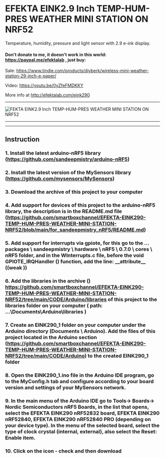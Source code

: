 # EFEKTA EINK2.9 Inch TEMP-HUM-PRES WEATHER MINI STATION ON NRF52

Temperature, humidity, pressure and light sensor with 2.9 e-ink display.

#### Don't donate to me, it doesn't work in this world: https://paypal.me/efektalab , just buy:

Sale: https://www.tindie.com/products/diyberk/wireless-mini-weather-station-29-inch-e-paper/

Video: https://youtu.be/0yZfeFMDKKY

More info at http://efektalab.com/eink290

---

![FEKTA EINK2.9 Inch TEMP-HUM-PRES WEATHER MINI STATION ON NRF52](https://github.com/smartboxchannel/EFEKTA-EINK290-TEMP-HUM-PRES-WEATHER-MINI-STATION-NRF52/blob/main/Images/0002.jpg) 


---


---

## Instruction



### 1. Install the latest arduino-nRF5 library (https://github.com/sandeepmistry/arduino-nRF5)

### 2. Install the latest version of the MySensors library (https://github.com/mysensors/MySensors)

### 3. Download the archive of this project to your computer

### 4. Add support for devices of this project to the arduino-nRF5 library, the description is in the README.md file (https://github.com/smartboxchannel/EFEKTA-EINK290-TEMP-HUM-PRES-WEATHER-MINI-STATION-NRF52/blob/main/for_sandeepmistry_nRF5/README.md)

### 5. Add support for interrupts via gpiote, for this go to the ... packages \ sandeepmistry \ hardware \ nRF5 \ 0.7.0 \ cores \ nRF5 folder, and in the WInterrupts.c file, before the void GPIOTE_IRQHandler () function, add the line: \_\_attribute\_\_ ((weak ))

### 6. Add the libraries in the archive () https://github.com/smartboxchannel/EFEKTA-EINK290-TEMP-HUM-PRES-WEATHER-MINI-STATION-NRF52/tree/main/CODE/Arduino/libraries  of this project to the libraries folder on your computer ( path: ...\Documents\Arduino\libraries )

### 7. Create an EINK290_1 folder on your computer under the Arduino directory (Documents \ Arduino). Add the files of this project located in the Arduino section (https://github.com/smartboxchannel/EFEKTA-EINK290-TEMP-HUM-PRES-WEATHER-MINI-STATION-NRF52/tree/main/CODE/Arduino) to the created EINK290_1 folder

### 8. Open the EINK290_1.ino file in the Arduino IDE program, go to the MyConfig.h tab and configure according to your board version and settings of your MySensors network.

### 9. In the main menu of the Arduino IDE go to Tools-> Boards-> Nordic Semiconductors nRF5 Boards, in the list that opens, select the EFEKTA EINK290 nRF52832 board, EFEKTA EINK290 nRF52840, EFEKTA EINK290 nRF52840 PRO (depending on your device type). In the menu of the selected board, select the type of clock crystal (internal, external), also select the Reset: Enable item.

### 10. Click on the icon - check and then download



